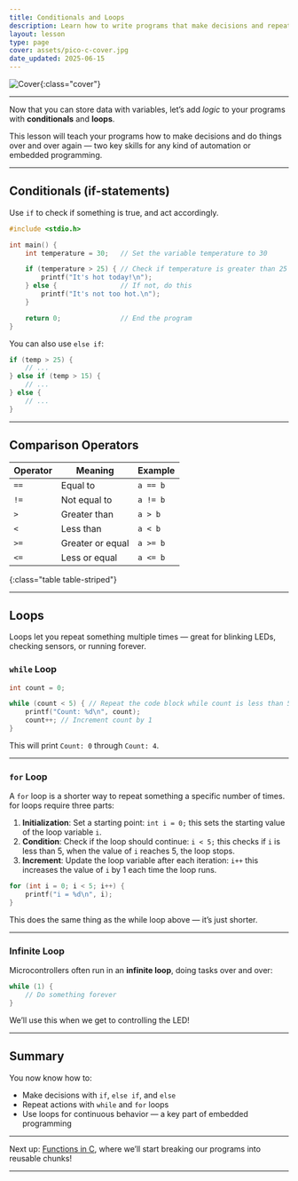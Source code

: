 ```yaml
---
title: Conditionals and Loops
description: Learn how to write programs that make decisions and repeat actions using if-statements, while-loops, and for-loops in C.
layout: lesson
type: page
cover: assets/pico-c-cover.jpg
date_updated: 2025-06-15
---
```


![Cover](assets/pico-c-cover.jpg){:class="cover"}

---

Now that you can store data with variables, let’s add _logic_ to your programs with **conditionals** and **loops**.

This lesson will teach your programs how to make decisions and do things over and over again — two key skills for any kind of automation or embedded programming.

---

## Conditionals (if-statements)

Use `if` to check if something is true, and act accordingly.

```c
#include <stdio.h>

int main() {
    int temperature = 30;   // Set the variable temperature to 30

    if (temperature > 25) { // Check if temperature is greater than 25
        printf("It's hot today!\n"); 
    } else {                // If not, do this
        printf("It's not too hot.\n");
    }

    return 0;               // End the program
}
```

You can also use `else if`:

```c
if (temp > 25) {
    // ...
} else if (temp > 15) {
    // ...
} else {
    // ...
}
```

---

## Comparison Operators

| Operator | Meaning          | Example  |
| -------- | ---------------- | -------- |
| `==`     | Equal to         | `a == b` |
| `!=`     | Not equal to     | `a != b` |
| `>`      | Greater than     | `a > b`  |
| `<`      | Less than        | `a < b`  |
| `>=`     | Greater or equal | `a >= b` |
| `<=`     | Less or equal    | `a <= b` |
{:class="table table-striped"}

---

## Loops

Loops let you repeat something multiple times — great for blinking LEDs, checking sensors, or running forever.

### `while` Loop

```c
int count = 0;

while (count < 5) { // Repeat the code block while count is less than 5
    printf("Count: %d\n", count);
    count++; // Increment count by 1
}
```

This will print `Count: 0` through `Count: 4`.

---

### `for` Loop

A `for` loop is a shorter way to repeat something a specific number of times. for loops require three parts:

1. **Initialization**: Set a starting point: `int i = 0;` this sets the starting value of the loop variable `i`.
2. **Condition**: Check if the loop should continue: `i < 5;` this checks if `i` is less than 5, when the value of `i` reaches 5, the loop stops.
3. **Increment**: Update the loop variable after each iteration: `i++` this increases the value of `i` by 1 each time the loop runs.

```c
for (int i = 0; i < 5; i++) {
    printf("i = %d\n", i);
}
```

This does the same thing as the while loop above — it’s just shorter.

---

### Infinite Loop

Microcontrollers often run in an **infinite loop**, doing tasks over and over:

```c
while (1) {
    // Do something forever
}
```

We’ll use this when we get to controlling the LED!

---

## Summary

You now know how to:

* Make decisions with `if`, `else if`, and `else`
* Repeat actions with `while` and `for` loops
* Use loops for continuous behavior — a key part of embedded programming

---

Next up: [Functions in C](05_functions), where we’ll start breaking our programs into reusable chunks!

---
